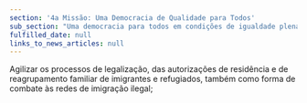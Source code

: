 ```yaml
---
section: '4a Missão: Uma Democracia de Qualidade para Todos'
sub_section: "Uma democracia para todos em condições de igualdade plena"
fulfilled_date: null
links_to_news_articles: null
---
```


Agilizar os processos de legalização, das autorizações de residência e de reagrupamento familiar de imigrantes e refugiados, também como forma de combate às redes de imigração ilegal;